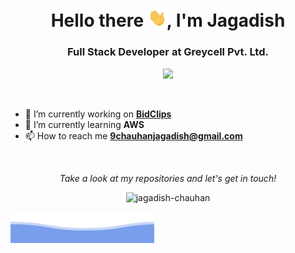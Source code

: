 <h1 align="center">Hello there <img src="https://github.com/jagadish-chauhan/jagadish-chauhan/blob/main/assets/wave.gif?raw=true" width="30px">, I'm Jagadish</h1>

<h3 align="center"/>Full Stack Developer at Greycell Pvt. Ltd.</h3>

<div> 
  <p align="center">
    <img alig src="https://github-profile-trophy.vercel.app/?username=jagadish-chauhan&margin-w=10" />
  </p> 
</div>


<br />

- 🔭 I’m currently working on **[BidClips](https://bidclips.com/)**
- 🌱 I’m currently learning **AWS**
- 📫 How to reach me **9chauhanjagadish@gmail.com**


<br />

<p align="center">
  <i>Take a look at my repositories and let's get in touch!</i>
  <p  align="center">
    <img src="https://komarev.com/ghpvc/?username=jagadish-chauhan&label=Profile%20views&color=0e75b6&style=flat" alt="jagadish-chauhan" /> 
  </p>

  ![Jagadish Chauhan](https://raw.githubusercontent.com/jagadish-chauhan/jagadish-chauhan/66fba4d3c6f3165043ee8cddcb95fa51d4feecc1/assets/bottom_header.svg)
</p>

<br>
